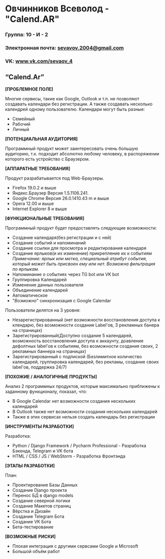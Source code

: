 # Овчинников Всеволод - "Calend.AR"

### Группа: 10 - И - 2
### Электронная почта: sevavov.2004@gmail.com
### VK: www.vk.com/sevaov_4



## “Calend.Ar”

**[ПРОБЛЕМНОЕ ПОЛЕ]**

Многие сервисы, такие как Google, Outlook и т.п. не позволяют создавать календари без регистрации.
А также создавать несколько календрей одному пользователю. Календари могут быть разные: 
* Семейный
* Рабочий
* Личный

**[ПОТЕНЦИАЛЬНАЯ АУДИТОРИЯ]**

Программный продукт может заинтересовать очень большую аудиторию, т.к. подходит абсолютно любому человеку, в распоряжении которого есть устройство с Браузером.

**[АППАРАТНЫЕ ТРЕБОВАНИЯ]**

Продукт разрабатывается под Web-Браузеры.
* Firefox 19.0.2 и выше
* Яндекс.Браузер Версия 1.5.1106.241.
* Google Chrome Версия 26.0.1410.43 m и выше
* Opera 12.00 и выше
* Internet Explorer 8 и выше

**[ФУНКЦИОНАЛЬНЫЕ ТРЕБОВАНИЯ]**

Программный продукт будет предоставлять следующие возможности:
* Создание календаря(без регистрации и с ней)
* Создание событий и напоминаний
* Создание ссылки для просмотра и редактирования календаря
* Создание ярлыков(и их изменение) прикрепление их к событиям
*Примечание: ярлык или метка, специальный атрибут события, который может быть присвоен ему или нет. Возможна фильтрация по ярлыкам.*
* Напоминание о событиях через TG bot или VK bot
* Группировка Календарей
* Изменение данных пользователя
* Объединение календарей
* Автоматическое
* "*Возможно*" синхронизация с Google Calendar

Пользователи делятся на 3 уровня:
* Незарегистрированный (нет возможности восстановления доступа к клендарю, без возможности создания Label'ов, 3 рекламных банера на страницах)
* Зарегистрированный(Доступно создание 5 календарей, возможность восстановления доступа к аккаунту, доавление дефолтных label'ов к событиям, без возможности создания своих, 2 рекламных баннера на страницах) 
* Зарегистрированный с подпиской (Безлимитное количество календарей, группировка календарей, без рекламы, создание своих label'ов, поддержка 24/7)


**[ПОХОЖИЕ / АНАЛОГИЧНЫЕ ПРОДУКТЫ]**

Анализ 2 программных продуктов, которые максимально приближены к заданному функционалу, показал, что:

* В Google Calendar нет возможности создания нескольких календарей
* В Outlook также нет возможности создания нескольких календарей
* Также в этих сервисах нельзя создать календарь без регистрации

**[ИНСТРУМЕНТЫ РАЗРАБОТКИ]**

Разработка:
*	Python / Django Framework / Pycharm Professional - Разработка Бэкенда, Telegram и VK бота
* HTML / CSS / JS / WebStorm - Разработка Фронтэнда

**[ЭТАПЫ РАЗРАБОТКИ]**

План:
* Проектирование Базы Данных
* Создание Django проекта
* Перенос БД в django models
* Создание северной логики
* Создание Макетов страниц
* Вёрстка и Дизайн
* Создание Telegram Бота
* Создание VK Бота
* Бета-тестирование

**[ВОЗМОЖНЫЕ РИСКИ]**

* Плохая интеграция с другими сервсами Google и Microsoft
* Большой объём работ
